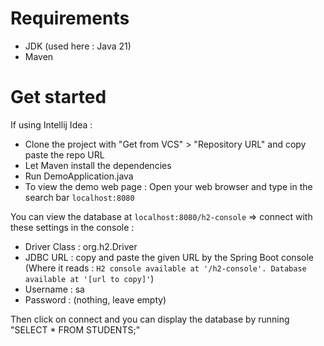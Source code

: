 # Requirements

- JDK (used here : Java 21)
- Maven

# Get started

If using Intellij Idea :
- Clone the project with "Get from VCS" > "Repository URL" and copy paste the repo URL
- Let Maven install the dependencies
- Run DemoApplication.java
- To view the demo web page : Open your web browser and type in the search bar `localhost:8080`
  
You can view the database at `localhost:8080/h2-console` => connect with these settings in the console :
- Driver Class : org.h2.Driver
- JDBC URL : copy and paste the given URL by the Spring Boot console (Where it reads : `H2 console available at '/h2-console'. Database available at '[url to copy]'`)
- Username : sa
- Password : (nothing, leave empty)

Then click on connect and you can display the database by running "SELECT * FROM STUDENTS;"

